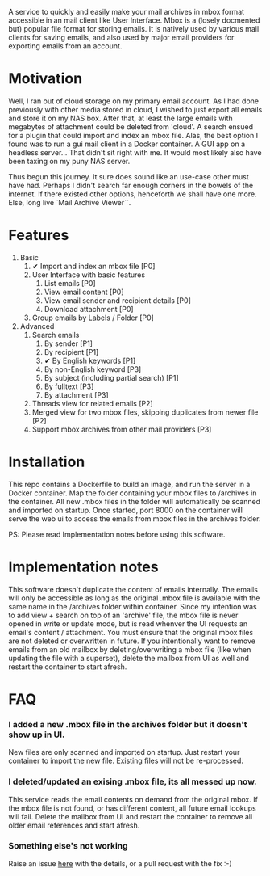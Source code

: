A service to quickly and easily make your mail archives in mbox format accessible in an mail client like User Interface. Mbox is a (losely docmented but) popular file format for storing emails. It is natively used by various mail clients for saving emails, and also used by major email providers for exporting emails from an account.

# Motivation
Well, I ran out of cloud storage on my primary email account. As I had done previously with other media stored in cloud, I wished to just export all emails and store it on my NAS box. After that, at least the large emails with megabytes of attachment could be deleted from 'cloud'. A search ensued for a plugin that could import and index an mbox file. Alas, the best option I found was to run a gui mail client in a Docker container. A GUI app on a headless server... That didn't sit right with me. It would most likely also have been taxing on my puny NAS server. 

Thus begun this journey. It sure does sound like an use-case other must have had. Perhaps I didn't search far enough corners in the bowels of the internet. If there existed other options, henceforth we shall have one more. Else, long live `Mail Archive Viewer``.

# Features
1. Basic
   1. ✔ Import and index an mbox file [P0]
   2. User Interface with basic features
      1. List emails [P0]
      2. View email content [P0]
      3. View email sender and recipient details [P0]
      4. Download attachment [P0]
   3. Group emails by Labels / Folder [P0]
2. Advanced
   1. Search emails
      1. By sender [P1]
      2. By recipient [P1]
      3. ✔ By English keywords [P1]
      4. By non-English keyword [P3]
      5. By subject (including partial search) [P1]
      6. By fulltext [P3]
      7. By attachment [P3]
   2. Threads view for related emails [P2]
   3. Merged view for two mbox files, skipping duplicates from newer file [P2]
   4. Support mbox archives from other mail providers [P3]

# Installation
This repo contains a Dockerfile to build an image, and run the server in a Docker container. Map the folder containing your mbox files to /archives in the container. All new .mbox files in the folder will automatically be scanned and imported on startup. Once started, port 8000 on the container will serve the web ui to access the emails from mbox files in the archives folder.

PS: Please read Implementation notes before using this software.

# Implementation notes
This software doesn't duplicate the content of emails internally. The emails will only be accessible as long as the original .mbox file is available with the same name in the /archives folder within container. Since my intention was to add view + search on top of an 'archive' file, the mbox file is never opened in write or update mode, but is read whenver the UI requests an email's content / attachment. You must ensure that the original mbox files are not deleted or overwritten in future. If you intentionally want to remove emails from an old mailbox by deleting/overwriting a mbox file (like when updating the file with a superset), delete the mailbox from UI as well and restart the container to start afresh. 

# FAQ
### I added a new .mbox file in the archives folder but it doesn't show up in UI.
New files are only scanned and imported on startup. Just restart your container to import the new file. Existing files will not be re-processed.

### I deleted/updated an exising .mbox file, its all messed up now.
This service reads the email contents on demand from the original mbox. If the mbox file is not found, or has different content, all future email lookups will fail. Delete the mailbox from UI and restart the container to remove all older email references and start afresh.

### Something else's not working
Raise an issue [here](https://github.com/shshekhar93/mail-archive-viewer/issues) with the details, or a pull request with the fix :-)
